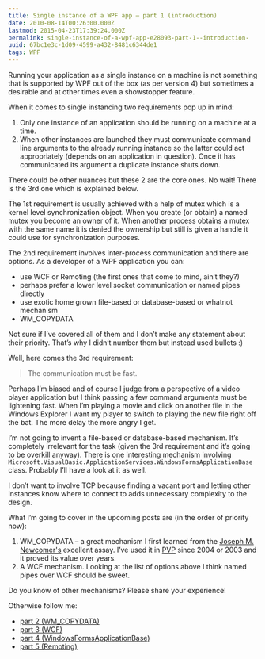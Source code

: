 ```yaml
---
title: Single instance of a WPF app – part 1 (introduction)
date: 2010-08-14T00:26:00.000Z
lastmod: 2015-04-23T17:39:24.000Z
permalink: single-instance-of-a-wpf-app-e28093-part-1--introduction-
uuid: 67bc1e3c-1d09-4599-a432-8481c6344de1
tags: WPF
---
```


Running your application as a single instance on a machine is not something that is supported by WPF out of the box (as per version 4) but sometimes a desirable and at other times even a showstopper feature.

When it comes to single instancing two requirements pop up in mind:

1.  Only one instance of an application should be running on a machine at a time.
2.  When other instances are launched they must communicate command line arguments to the already running instance so the latter could act appropriately (depends on an application in question). Once it has communicated its argument a duplicate instance shuts down.

There could be other nuances but these 2 are the core ones. No wait! There is the 3rd one which is explained below.

The 1st requirement is usually achieved with a help of mutex which is a kernel level synchronization object. When you create (or obtain) a named mutex you become an owner of it. When another process obtains a mutex with the same name it is denied the ownership but still is given a handle it could use for synchronization purposes.

The 2nd requirement involves inter-process communication and there are options. As a developer of a WPF application you can:

*   use WCF or Remoting (the first ones that come to mind, ain’t they?)
*   perhaps prefer a lower level socket communication or named pipes directly
*   use exotic home grown file-based or database-based or whatnot mechanism
*   WM_COPYDATA

Not sure if I’ve covered all of them and I don’t make any statement about their priority. That’s why I didn’t number them but instead used bullets :)

Well, here comes the 3rd requirement:

> The communication must be fast.

Perhaps I’m biased and of course I judge from a perspective of a video player application but I think passing a few command arguments must be lightening fast. When I’m playing a movie and click on another file in the Windows Explorer I want my player to switch to playing the new file right off the bat. The more delay the more angry I get.

I’m not going to invent a file-based or database-based mechanism. It’s completely irrelevant for the task (given the 3rd requirement and it’s going to be overkill anyway). There is one interesting mechanism involving `Microsoft.VisualBasic.ApplicationServices.WindowsFormsApplicationBase` class. Probably I’ll have a look at it as well.

I don’t want to involve TCP because finding a vacant port and letting other instances know where to connect to adds unnecessary complexity to the design.

What I’m going to cover in the upcoming posts are (in the order of priority now):

1.  WM_COPYDATA – a great mechanism I first learned from the [Joseph M. Newcomer's](http://www.flounder.com/nomultiples.htm) excellent assay. I’ve used it in [PVP](http://pvp.codeplex.com/) since 2004 or 2003 and it proved its value over years.
2.  A WCF mechanism. Looking at the list of options above I think named pipes over WCF should be sweet.

Do you know of other mechanisms? Please share your experience!

Otherwise follow me:

*   [part 2 (WM_COPYDATA)](/single-instance-of-a-wpf-app-e28093-part-2--wmcopydata-)
*   [part 3 (WCF)](/single-instance-of-a-wpf-app-e28093-part-3--wcf-)
*   [part 4 (WindowsFormsApplicationBase)](/single-instance-of-a-wpf-app-e28093-part-4--windowsformsapplicationbase-)
*   [part 5 (Remoting)](/single-instance-of-a-wpf-app-e28093-part-5--remoting-)